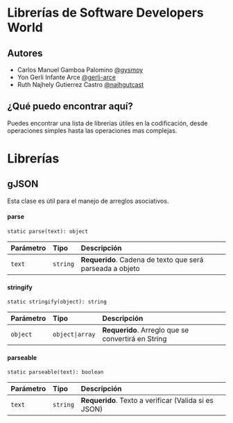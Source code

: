 
# Librerías de Software Developers World

## Autores

- Carlos Manuel Gamboa Palomino [@gysmoy](https://www.github.com/gysmoy)
- Yon Gerli Infante Arce [@gerli-arce](https://www.github.com/gerli-arce)
- Ruth Najhely Gutierrez Castro [@najhgutcast](https://www.github.com/najhgutcast)

## ¿Qué puedo encontrar aquí?

Puedes encontrar una lista de librerías útiles en la codificación, desde operaciones simples hasta las operaciones mas complejas.

# Librerías

## gJSON
Esta clase es útil para el manejo de arreglos asociativos.

#### parse

```http
static parse(text): object
```

| Parámetro | Tipo            | Descripción                                               |
| :-------- | :-------------- | :-------------------------------------------------------- |
| `text`    | `string`        | **Requerido**. Cadena de texto que será parseada a objeto |

#### stringify

```http
static stringify(object): string
```

| Parámetro | Tipo            | Descripción                                               |
| :-------- | :-------------- | :-------------------------------------------------------- |
| `object`  | `object\|array` | **Requerido**. Arreglo que se convertirá en String        |

#### parseable

```http
static parseable(text): boolean
```

| Parámetro | Tipo            | Descripción                                               |
| :-------- | :-------------- | :-------------------------------------------------------- |
| `text`    | `string`        | **Requerido**. Texto a verificar (Valida si es JSON)      |
